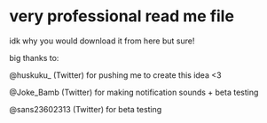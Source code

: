 very professional read me file
=
idk why you would download it from here but sure!


big thanks to:

@huskuku_ (Twitter) for pushing me to create this idea <3

@Joke_Bamb (Twitter) for making notification sounds + beta testing

@sans23602313 (Twitter) for beta testing
